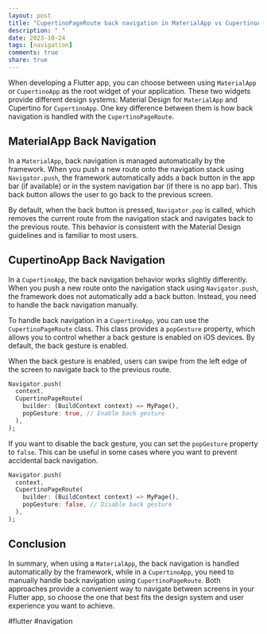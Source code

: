 ```yaml
---
layout: post
title: "CupertinoPageRoute back navigation in MaterialApp vs CupertinoApp"
description: " "
date: 2023-10-24
tags: [navigation]
comments: true
share: true
---
```


When developing a Flutter app, you can choose between using `MaterialApp` or `CupertinoApp` as the root widget of your application. These two widgets provide different design systems: Material Design for `MaterialApp` and Cupertino for `CupertinoApp`. One key difference between them is how back navigation is handled with the `CupertinoPageRoute`.

## MaterialApp Back Navigation

In a `MaterialApp`, back navigation is managed automatically by the framework. When you push a new route onto the navigation stack using `Navigator.push`, the framework automatically adds a back button in the app bar (if available) or in the system navigation bar (if there is no app bar). This back button allows the user to go back to the previous screen.

By default, when the back button is pressed, `Navigator.pop` is called, which removes the current route from the navigation stack and navigates back to the previous route. This behavior is consistent with the Material Design guidelines and is familiar to most users.

## CupertinoApp Back Navigation

In a `CupertinoApp`, the back navigation behavior works slightly differently. When you push a new route onto the navigation stack using `Navigator.push`, the framework does not automatically add a back button. Instead, you need to handle the back navigation manually.

To handle back navigation in a `CupertinoApp`, you can use the `CupertinoPageRoute` class. This class provides a `popGesture` property, which allows you to control whether a back gesture is enabled on iOS devices. By default, the back gesture is enabled.

When the back gesture is enabled, users can swipe from the left edge of the screen to navigate back to the previous route.

```dart
Navigator.push(
  context,
  CupertinoPageRoute(
    builder: (BuildContext context) => MyPage(),
    popGesture: true, // Enable back gesture
  ),
);
```

If you want to disable the back gesture, you can set the `popGesture` property to `false`. This can be useful in some cases where you want to prevent accidental back navigation.

```dart
Navigator.push(
  context,
  CupertinoPageRoute(
    builder: (BuildContext context) => MyPage(),
    popGesture: false, // Disable back gesture
  ),
);
```

## Conclusion

In summary, when using a `MaterialApp`, the back navigation is handled automatically by the framework, while in a `CupertinoApp`, you need to manually handle back navigation using `CupertinoPageRoute`. Both approaches provide a convenient way to navigate between screens in your Flutter app, so choose the one that best fits the design system and user experience you want to achieve.

\#flutter #navigation